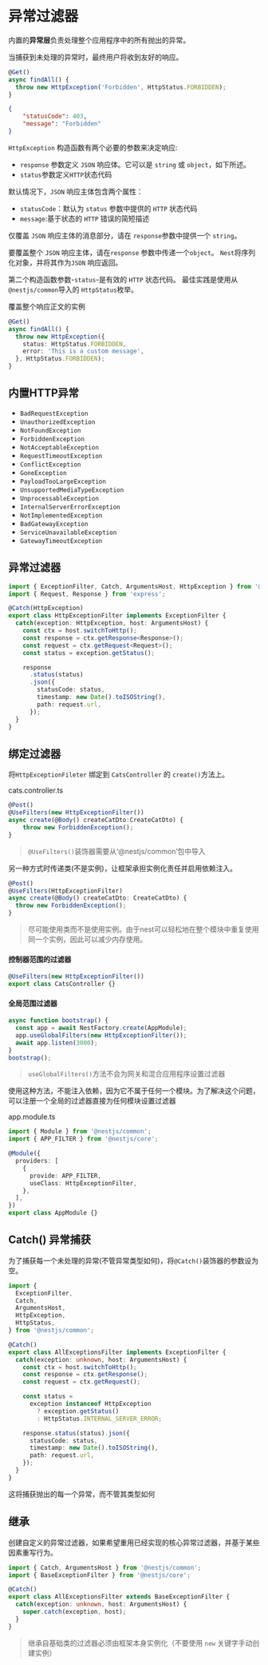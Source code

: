 # 异常过滤器

内置的**异常层**负责处理整个应用程序中的所有抛出的异常。

当捕获到未处理的异常时，最终用户将收到友好的响应。

```typescript
@Get()
async findAll() {
  throw new HttpException('Forbidden', HttpStatus.FORBIDDEN);
}
```

```json
{
    "statusCode": 403,
    "message": "Forbidden"
}
```

`HttpException` 构造函数有两个必要的参数来决定响应:

-   `response` 参数定义 `JSON` 响应体。它可以是 `string` 或 `object`，如下所述。
-   `status`参数定义`HTTP`状态代码

默认情况下，`JSON` 响应主体包含两个属性：

-   `statusCode`：默认为 `status` 参数中提供的 `HTTP` 状态代码
-   `message`:基于状态的 `HTTP` 错误的简短描述

仅覆盖 `JSON` 响应主体的消息部分，请在 `response`参数中提供一个 `string`。

要覆盖整个 `JSON` 响应主体，请在`response` 参数中传递一个`object`。 `Nest`将序列化对象，并将其作为`JSON` 响应返回。

第二个构造函数参数-`status`-是有效的 `HTTP` 状态代码。 最佳实践是使用从`@nestjs/common`导入的 `HttpStatus`枚举。

覆盖整个响应正文的实例

```typescript
@Get()
async findAll() {
  throw new HttpException({
    status: HttpStatus.FORBIDDEN,
    error: 'This is a custom message',
  }, HttpStatus.FORBIDDEN);
}
```

## 内置HTTP异常

-   `BadRequestException`
-   `UnauthorizedException`
-   `NotFoundException`
-   `ForbiddenException`
-   `NotAcceptableException`
-   `RequestTimeoutException`
-   `ConflictException`
-   `GoneException`
-   `PayloadTooLargeException`
-   `UnsupportedMediaTypeException`
-   `UnprocessableException`
-   `InternalServerErrorException`
-   `NotImplementedException`
-   `BadGatewayException`
-   `ServiceUnavailableException`
-   `GatewayTimeoutException`

## 异常过滤器

```typescript
import { ExceptionFilter, Catch, ArgumentsHost, HttpException } from '@nestjs/common';
import { Request, Response } from 'express';

@Catch(HttpException)
export class HttpExceptionFilter implements ExceptionFilter {
  catch(exception: HttpException, host: ArgumentsHost) {
    const ctx = host.switchToHttp();
    const response = ctx.getResponse<Response>();
    const request = ctx.getRequest<Request>();
    const status = exception.getStatus();

    response
      .status(status)
      .json({
        statusCode: status,
        timestamp: new Date().toISOString(),
        path: request.url,
      });
  }
}
```

## 绑定过滤器

将`HttpExceptionFileter` 绑定到 `CatsController` 的 `create()`方法上。

cats.controller.ts

~~~ ts
@Post()
@UseFilters(new HttpExceptionFilter())
async create(@Body() createCatDto:CreateCatDto) {
    throw new ForbiddenException();
}
~~~

>   `@UseFilters()`装饰器需要从‘@nestjs/common’包中导入

另一种方式时传递类(不是实例)，让框架承担实例化责任并启用依赖注入。

```typescript
@Post()
@UseFilters(HttpExceptionFilter)
async create(@Body() createCatDto: CreateCatDto) {
  throw new ForbiddenException();
}
```

>   尽可能使用类而不是使用实例。由于nest可以轻松地在整个模块中重复使用同一个实例，因此可以减少内存使用。

#### 控制器范围的过滤器

~~~ ts
@UseFilters(new HttpExceptionFilter())
export class CatsController {}
~~~

#### 全局范围过滤器

```typescript
async function bootstrap() {
  const app = await NestFactory.create(AppModule);
  app.useGlobalFilters(new HttpExceptionFilter());
  await app.listen(3000);
}
bootstrap();
```

>   `useGlobalFilters()`方法不会为网关和混合应用程序设置过滤器

使用这种方法，不能注入依赖，因为它不属于任何一个模块。为了解决这个问题，可以注册一个全局的过滤器直接为任何模块设置过滤器

app.module.ts

~~~ ts
import { Module } from '@nestjs/common';
import { APP_FILTER } from '@nestjs/core';

@Module({
  providers: [
    {
      provide: APP_FILTER,
      useClass: HttpExceptionFilter,
    },
  ],
})
export class AppModule {}
~~~

## Catch() 异常捕获

为了捕获每一个未处理的异常(不管异常类型如何)，将`@Catch()`装饰器的参数设为空。

```typescript
import {
  ExceptionFilter,
  Catch,
  ArgumentsHost,
  HttpException,
  HttpStatus,
} from '@nestjs/common';

@Catch()
export class AllExceptionsFilter implements ExceptionFilter {
  catch(exception: unknown, host: ArgumentsHost) {
    const ctx = host.switchToHttp();
    const response = ctx.getResponse();
    const request = ctx.getRequest();

    const status =
      exception instanceof HttpException
        ? exception.getStatus()
        : HttpStatus.INTERNAL_SERVER_ERROR;

    response.status(status).json({
      statusCode: status,
      timestamp: new Date().toISOString(),
      path: request.url,
    });
  }
}
```

这将捕获抛出的每一个异常，而不管其类型如何

## 继承

创建自定义的异常过滤器，如果希望重用已经实现的核心异常过滤器，并基于某些因素重写行为。

```typescript
import { Catch, ArgumentsHost } from '@nestjs/common';
import { BaseExceptionFilter } from '@nestjs/core';

@Catch()
export class AllExceptionsFilter extends BaseExceptionFilter {
  catch(exception: unknown, host: ArgumentsHost) {
    super.catch(exception, host);
  }
}
```

>   继承自基础类的过滤器必须由框架本身实例化（不要使用 `new` 关键字手动创建实例）